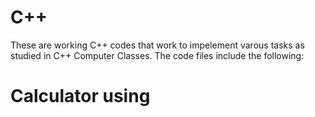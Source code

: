 # C++
These are working C++ codes that work to impelement varous tasks as studied in  C++ Computer Classes. 
The code files include the following:
# Calculator using 
